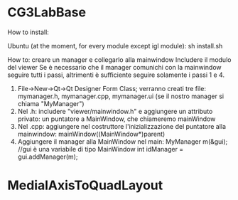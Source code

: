 # CG3LabBase

How to install:

Ubuntu (at the moment, for every module except igl module):
sh install.sh

How to: creare un manager e collegarlo alla mainwindow
Includere il modulo del viewer
Se è necessario che il manager comunichi con la mainwindow seguire tutti i passi, altrimenti è sufficiente seguire solamente i passi 1 e 4.

1) File->New->Qt->Qt Designer Form Class; verranno creati tre file: mymanager.h, mymanager.cpp, mymanager.ui (se il nostro manager si chiama "MyManager")
2) Nel .h: includere "viewer/mainwindow.h" e
aggiungere un attributo privato: un puntatore a MainWindow, che chiameremo mainWindow
3) Nel .cpp: aggiungere nel costruttore l'inizializzazione del puntatore alla mainwindow:
mainWindow((MainWindow*)parent)
4) Aggiungere il manager alla MainWindow nel main:
MyManager m(&gui); //gui è una variabile di tipo MainWindow
int idManager = gui.addManager(m);



# MedialAxisToQuadLayout
